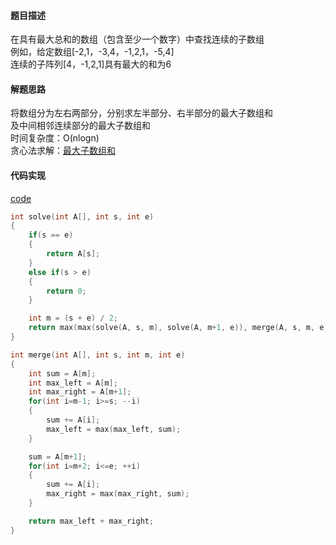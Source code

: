 #### 题目描述
在具有最大总和的数组（包含至少一个数字）中查找连续的子数组  
例如，给定数组[-2,1，-3,4，-1,2,1，-5,4]  
连续的子阵列[4，-1,2,1]具有最大的和为6  

#### 解题思路
将数组分为左右两部分，分别求左半部分、右半部分的最大子数组和  
及中间相邻连续部分的最大子数组和  
时间复杂度：O(nlogn)  
贪心法求解：[最大子数组和](/GreedyAlgorithm/max_subarray.md)

#### 代码实现

[code](/DivideAndConquer/max_subarray.cpp)

```cpp
int solve(int A[], int s, int e)
{
	if(s == e)
	{
		return A[s];
	}
	else if(s > e)
	{
		return 0;
	}

	int m = (s + e) / 2;
	return max(max(solve(A, s, m), solve(A, m+1, e)), merge(A, s, m, e));
}
```

```cpp
int merge(int A[], int s, int m, int e)
{
	int sum = A[m];
	int max_left = A[m];
	int max_right = A[m+1];
	for(int i=m-1; i>=s; --i)
	{
		sum += A[i];
		max_left = max(max_left, sum);
	}

	sum = A[m+1];
	for(int i=m+2; i<=e; ++i)
	{
		sum += A[i];
		max_right = max(max_right, sum);
	}

	return max_left + max_right;
}
```